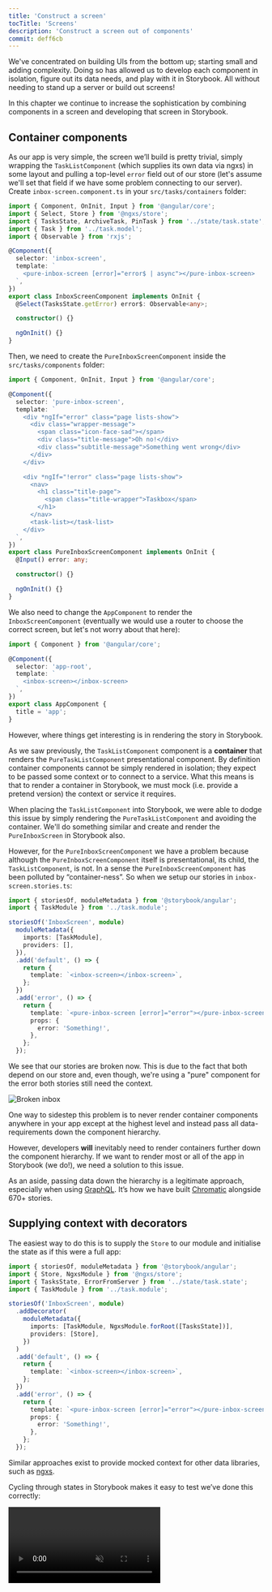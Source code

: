 ```yaml
---
title: 'Construct a screen'
tocTitle: 'Screens'
description: 'Construct a screen out of components'
commit: deff6cb
---
```


We've concentrated on building UIs from the bottom up; starting small and adding complexity. Doing so has allowed us to develop each component in isolation, figure out its data needs, and play with it in Storybook. All without needing to stand up a server or build out screens!

In this chapter we continue to increase the sophistication by combining components in a screen and developing that screen in Storybook.

## Container components

As our app is very simple, the screen we’ll build is pretty trivial, simply wrapping the `TaskListComponent` (which supplies its own data via ngxs) in some layout and pulling a top-level `error` field out of our store (let's assume we'll set that field if we have some problem connecting to our server). Create `inbox-screen.component.ts` in your `src/tasks/containers` folder:

```typescript
import { Component, OnInit, Input } from '@angular/core';
import { Select, Store } from '@ngxs/store';
import { TasksState, ArchiveTask, PinTask } from '../state/task.state';
import { Task } from '../task.model';
import { Observable } from 'rxjs';

@Component({
  selector: 'inbox-screen',
  template: `
    <pure-inbox-screen [error]="error$ | async"></pure-inbox-screen>
  `,
})
export class InboxScreenComponent implements OnInit {
  @Select(TasksState.getError) error$: Observable<any>;

  constructor() {}

  ngOnInit() {}
}
```

Then, we need to create the `PureInboxScreenComponent` inside the `src/tasks/components` folder:

```typescript
import { Component, OnInit, Input } from '@angular/core';

@Component({
  selector: 'pure-inbox-screen',
  template: `
    <div *ngIf="error" class="page lists-show">
      <div class="wrapper-message">
        <span class="icon-face-sad"></span>
        <div class="title-message">Oh no!</div>
        <div class="subtitle-message">Something went wrong</div>
      </div>
    </div>

    <div *ngIf="!error" class="page lists-show">
      <nav>
        <h1 class="title-page">
          <span class="title-wrapper">Taskbox</span>
        </h1>
      </nav>
      <task-list></task-list>
    </div>
  `,
})
export class PureInboxScreenComponent implements OnInit {
  @Input() error: any;

  constructor() {}

  ngOnInit() {}
}
```

We also need to change the `AppComponent` to render the `InboxScreenComponent` (eventually we would use a router to choose the correct screen, but let's not worry about that here):

```typescript
import { Component } from '@angular/core';

@Component({
  selector: 'app-root',
  template: `
    <inbox-screen></inbox-screen>
  `,
})
export class AppComponent {
  title = 'app';
}
```

However, where things get interesting is in rendering the story in Storybook.

As we saw previously, the `TaskListComponent` component is a **container** that renders the `PureTaskListComponent` presentational component. By definition container components cannot be simply rendered in isolation; they expect to be passed some context or to connect to a service. What this means is that to render a container in Storybook, we must mock (i.e. provide a pretend version) the context or service it requires.

When placing the `TaskListComponent` into Storybook, we were able to dodge this issue by simply rendering the `PureTaskListComponent` and avoiding the container. We'll do something similar and create and render the `PureInboxScreen` in Storybook also.

However, for the `PureInboxScreenComponent` we have a problem because although the `PureInboxScreenComponent` itself is presentational, its child, the `TaskListComponent`, is not. In a sense the `PureInboxScreenComponent` has been polluted by “container-ness”. So when we setup our stories in `inbox-screen.stories.ts`:

```typescript
import { storiesOf, moduleMetadata } from '@storybook/angular';
import { TaskModule } from '../task.module';

storiesOf('InboxScreen', module)
  moduleMetadata({
    imports: [TaskModule],
    providers: [],
  }),
  .add('default', () => {
    return {
      template: `<inbox-screen></inbox-screen>`,
    };
  })
  .add('error', () => {
    return {
      template: `<pure-inbox-screen [error]="error"></pure-inbox-screen>`,
      props: {
        error: 'Something!',
      },
    };
  });
```

We see that our stories are broken now. This is due to the fact that both depend on our store and, even though, we're using a "pure" component for the error both stories still need the context.

![Broken inbox](/intro-to-storybook/broken-inboxscreen.png)

One way to sidestep this problem is to never render container components anywhere in your app except at the highest level and instead pass all data-requirements down the component hierarchy.

However, developers **will** inevitably need to render containers further down the component hierarchy. If we want to render most or all of the app in Storybook (we do!), we need a solution to this issue.

<div class="aside">
As an aside, passing data down the hierarchy is a legitimate approach, especially when using <a href="http://graphql.org/">GraphQL</a>. It’s how we have built <a href="https://www.chromaticqa.com">Chromatic</a> alongside 670+ stories.
</div>

## Supplying context with decorators

The easiest way to do this is to supply the `Store` to our module and initialise the state as if this were a full app:

```typescript
import { storiesOf, moduleMetadata } from '@storybook/angular';
import { Store, NgxsModule } from '@ngxs/store';
import { TasksState, ErrorFromServer } from '../state/task.state';
import { TaskModule } from '../task.module';

storiesOf('InboxScreen', module)
  .addDecorator(
    moduleMetadata({
      imports: [TaskModule, NgxsModule.forRoot([TasksState])],
      providers: [Store],
    })
  )
  .add('default', () => {
    return {
      template: `<inbox-screen></inbox-screen>`,
    };
  })
  .add('error', () => {
    return {
      template: `<pure-inbox-screen [error]="error"></pure-inbox-screen>`,
      props: {
        error: 'Something!',
      },
    };
  });
```

Similar approaches exist to provide mocked context for other data libraries, such as [ngxs](https://ngxs.gitbook.io/ngxs/).

Cycling through states in Storybook makes it easy to test we’ve done this correctly:

<video autoPlay muted playsInline loop >

  <source
    src="/intro-to-storybook/finished-inboxscreen-states.mp4"
    type="video/mp4"
  />
</video>

## Alternative method

You may be asking yourself why we created a new `PureInboxScreenComponent` just to test the `error` field. The short answer is that we wanted to show a pattern that's fairly common: nested container components. In this case, our `TaskListComponent` was connected to the store and it was contained inside the `InboxScreenComponent` which was also connected to the store (to get the `error`). We added the `PureInboxScreenComponent` to showcase how you could split components into their pure and connected parts and test them separately.

This is a very simple example so adding these pure components might seem like an overkill. In Storybook for Angular there's another way of writing stories for the `InboxScreenComponent`:

```typescript
import { storiesOf, moduleMetadata } from '@storybook/angular';
import { Store, NgxsModule } from '@ngxs/store';
import { TasksState, ErrorFromServer } from '../state/task.state';
import { TaskModule } from '../task.module';

import { Component } from '@angular/core';

@Component({
  template: `
    <inbox-screen></inbox-screen>
  `,
})
class HostDispatchErrorComponent {
  constructor(store: Store) {
    store.dispatch(new ErrorFromServer('Error'));
  }
}

storiesOf('InboxScreen', module)
  .addDecorator(
    moduleMetadata({
      declarations: [HostDispatchErrorComponent],
      imports: [TaskModule, NgxsModule.forRoot([TasksState])],
      providers: [Store],
    })
  )
  .add('default', () => {
    return {
      template: `<inbox-screen></inbox-screen>`,
    };
  })
  .add('error', () => {
    return {
      template: `<pure-inbox-screen [error]="error"></pure-inbox-screen>`,
      props: {
        error: 'Something!',
      },
    };
  })
  .add('Connected Error', () => {
    return {
      component: HostDispatchErrorComponent,
    };
  });
```

As you can see, we've created a new wrapper component that includes our `InboxScreenComponent` directly. Inside its constructor we make use of Angular's dependency injection mechanism to access the `Store` instance and dispatch an error action. This results in the `error` being added to the store and, as a consequence, our `InboxScreenComponent properly renders the error state.

You might be wondering why we're using `component` instead of `template` to define our story. It turns out Storybook for Angular allows both methods and the `component` one does exactly what we need: it allow us to provide a reference to a component class and it will boostrap it as a component inside the module and render it. As a side effect, since this component is now part of our module it has access to all the providers and imported modules.

## Component-Driven Development

We started from the bottom with `TaskComponent`, then progressed to `TaskListComponent`, now we’re here with a whole screen UI. Our `InboxScreenComponent` accommodates a nested component and includes accompanying stories.

<video autoPlay muted playsInline loop style="width:480px; height:auto; margin: 0 auto;">
  <source
    src="/intro-to-storybook/component-driven-development-optimized.mp4"
    type="video/mp4"
  />
</video>

[**Component-Driven Development**](https://blog.hichroma.com/component-driven-development-ce1109d56c8e) allows you to gradually expand complexity as you move up the component hierarchy. Among the benefits are a more focused development process and increased coverage of all possible UI permutations. In short, CDD helps you build higher-quality and more complex user interfaces.

We’re not done yet - the job doesn't end when the UI is built. We also need to ensure that it remains durable over time.
